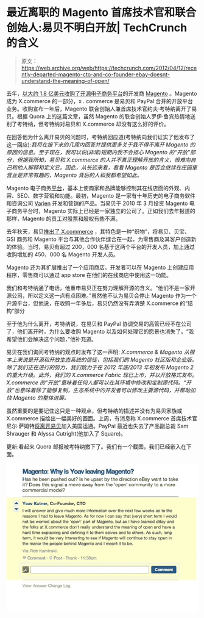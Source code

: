 # 最近离职的 Magento 首席技术官和联合创始人:易贝不明白开放| TechCrunch 的含义

> 原文：<https://web.archive.org/web/https://techcrunch.com/2012/04/12/recently-departed-magento-cto-and-co-founder-ebay-doesnt-understand-the-meaning-of-open/>

去年，[以大约 1.8 亿美元收购了开源电子商务平台](https://web.archive.org/web/20230228013839/http://www.internetretailer.com/2011/06/06/ebay-buy-magento)的开发商 [Magento](https://web.archive.org/web/20230228013839/http://www.crunchbase.com/company/magento) 。Magento 成为 X.commerce 的一部分，x . commerce 是易贝和 PayPal 合并的开放平台业务。收购宣布一年后，Magento 联合创始人兼首席技术官约夫·考特纳离开了易贝。根据 Quora 上的这篇文章，虽然 Magento 的联合创始人罗伊·鲁宾热情地送别了考特纳，但考特纳对易贝和 X.commerce 却没有这么好的评价。

在回答他为什么离开易贝的问题时，考特纳回应道(考特纳向我们证实了他发布了这一回应):*我将在接下来的几周内回答并提供更多关于我不得不离开 Magento 的原因的信息。至于现在，我可以说(非常)短期内我不会担心 Magento 的“开放”部分，但据我所知，易贝和 X.commerce 的人并不真正理解开放的含义，很难向自己和他人解释和定义它。因此，从长远来看，看看 Magento 是否会继续在庄园里营业是非常有趣的，Magento 背后的人和我都希望如此。*

Magento 电子商务[平台](https://web.archive.org/web/20230228013839/http://www.magentocommerce.com/product/features)，基本上使商家和品牌能够控制其在线店面的外观、内容、SEO、数字营销和功能。最初，Magento 是一家有十年历史的电子商务软件和咨询公司 [Varien](https://web.archive.org/web/20230228013839/http://www.varien.com/) 开发和营销的产品。当易贝于 2010 年 3 月投资 Magento 电子商务平台时，Magento 实际上已经是一家独立的公司了。正如我们去年报道的那样，Magento 的员工对股票和股权有些不满。

去年秋天，易贝[推出了 X.commerce](https://web.archive.org/web/20230228013839/https://techcrunch.com/2011/10/11/x-commerce-paypal/) ，其特色是一种“织物”，将易贝、贝宝、GSI 商务和 Magento 平台与其他合作伙伴缝合在一起，为零售商及其客户创造新的体验。当时，易贝有超过 200，000 名基于这两个平台的开发人员，加上通过收购增加的 450，000 名 Magento 开发人员。

Magento 还为其扩展推出了一个应用商店。开发者可以在 Magento 上创建应用程序，零售商可以通过 app store 在他们的在线商店中使用这一功能。

我们和考特纳通了电话，他重申易贝正在努力理解开源的含义。“他们不是一家开源公司，所以定义这一点有点困难。”虽然他不认为易贝会停止 Magento 作为一个开源平台，但他说，在收购一年多后，易贝仍然没有弄清楚 X.commerce 的“结构”部分

至于他为什么离开，考特纳说，在易贝和 PayPal 协调交易的高管已经不在公司了，他们离开时，为什么要收购 Magento 以及如何处理它的愿景也消失了。“我希望他们会解决这个问题，”他补充道。

易贝在我们询问考特纳的观点时发布了这一声明: *X.commerce & Magento 从根本上来说是开源和开放生态系统的信徒，包括我们的 Magento 社区版和企业版。除了我们正在进行的努力，我们致力于在 2012 年底/2013 年初发布 Magento 2 的重大升级。此外，我们的 X.commerce Fabric 现已上市，并以开放格式发布。X.commerce 的“开放”意味着任何人都可以在其环境中修改和定制源代码。“开放”也意味着除了能够复制，生态系统中的开发者可以修改主要源代码，并帮助加快 Magento 的整体进展。*

虽然重要的是要记住这只是一种观点，但考特纳的描述并没有为易贝家族或 X.commerce 描绘出一幅美好的画面。上周，有消息称 X.commerce 首席技术官尼尔·萨姆特[将离开易贝](https://web.archive.org/web/20230228013839/http://www.auctionbytes.com/cab/cab/abn/y12/m04/i03/s03)加入美国运通。PayPal 最近也失去了产品副总裁 Sam Shrauger 和 Alyssa Cutright(他加入了 Square)。

更新:看起来 Quora 邮报被考特纳撤下了。我们有一个截图，我们已经嵌入在下面。

![](img/61fe30eb2ca29eda1716b29a1c6fa4d5.png)